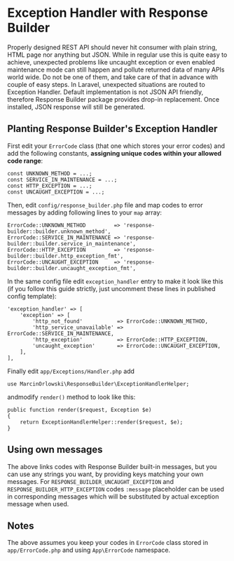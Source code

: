 # Exception Handler with Response Builder #

Properly designed REST API should never hit consumer with plain string, HTML page nor anything but JSON.
While in regular use this is quite easy to achieve, unexpected problems like uncaught exception or
even enabled maintenance mode can still happen and pollute returned data of many APIs world wide.
Do not be one of them, and take care of that in advance with couple of easy steps. In Laravel, unexpected
situations are routed to Exception Handler. Default implementation is not JSON API friendly, therefore
Response Builder package provides drop-in replacement. Once installed, JSON response will still be
generated.


## Planting Response Builder's Exception Handler ##

First edit your `ErrorCode` class (that one which stores your error codes) and add the following
constants, **assigning unique codes within your allowed code range**:

    const UNKNOWN_METHOD = ...;
    const SERVICE_IN_MAINTENANCE = ...;
    const HTTP_EXCEPTION = ...;
    const UNCAUGHT_EXCEPTION = ...;

Then, edit `config/response_builder.php` file and map codes to error messages by adding following
lines to your `map` array:

	ErrorCode::UNKNOWN_METHOD         => 'response-builder::builder.unknown_method',
	ErrorCode::SERVICE_IN_MAINTENANCE => 'response-builder::builder.service_in_maintenance',
	ErrorCode::HTTP_EXCEPTION         => 'response-builder::builder.http_exception_fmt',
	ErrorCode::UNCAUGHT_EXCEPTION     => 'response-builder::builder.uncaught_exception_fmt',

In the same config file edit `exception_handler` entry to make it look like this (if you follow
this guide strictly, just uncomment these lines in published config template):

	'exception_handler' => [
		'exception' => [
			'http_not_found'           => ErrorCode::UNKNOWN_METHOD,
			'http_service_unavailable' => ErrorCode::SERVICE_IN_MAINTENANCE,
			'http_exception'           => ErrorCode::HTTP_EXCEPTION,
			'uncaught_exception'       => ErrorCode::UNCAUGHT_EXCEPTION,
		],
    ],

Finally edit `app/Exceptions/Handler.php` add

    use MarcinOrlowski\ResponseBuilder\ExceptionHandlerHelper;

andmodify `render()` method to look like this:

    public function render($request, Exception $e)
    {
        return ExceptionHandlerHelper::render($request, $e);
    }


## Using own messages ##

The above links codes with Response Builder built-in messages, but you can use any strings you want, by
providing keys matching your own messages. For `RESPONSE_BUILDER_UNCAUGHT_EXCEPTION` and
`RESPONSE_BUILDER_HTTP_EXCEPTION` codes `:message` placeholder can be used in corresponding messages
which will be substituted by actual exception message when used.


## Notes ##

The above assumes you keep your codes in `ErrorCode` class stored in `app/ErrorCode.php` and using `App\ErrorCode` namespace.
